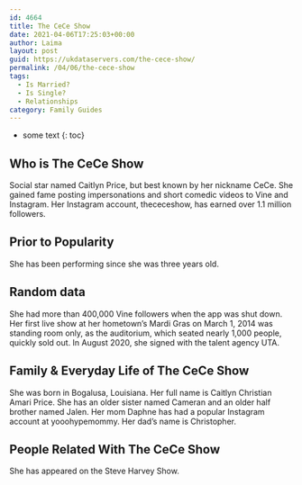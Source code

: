 ```yaml
---
id: 4664
title: The CeCe Show
date: 2021-04-06T17:25:03+00:00
author: Laima
layout: post
guid: https://ukdataservers.com/the-cece-show/
permalink: /04/06/the-cece-show
tags:
  - Is Married?
  - Is Single?
  - Relationships
category: Family Guides
---
```


* some text
{: toc}


## Who is The CeCe Show
                  
                  
                  
Social star named Caitlyn Price, but best known by her nickname CeCe. She gained fame posting impersonations and short comedic videos to Vine and Instagram. Her Instagram account, thececeshow, has earned over 1.1 million followers. 
                  
              
            
              
            
                
                
                
## Prior to Popularity
                  
                  
                  
She has been performing since she was three years old.
                  
              
            
              
            
                
                
                
## Random data
                  
                  
                  
She had more than 400,000 Vine followers when the app was shut down. Her first live show at her hometown&#8217;s Mardi Gras on March 1, 2014 was standing room only, as the auditorium, which seated nearly 1,000 people, quickly sold out. In August 2020, she signed with the talent agency UTA. 
                  
              
            
              
            
                
                
                
## Family & Everyday Life of The CeCe Show
                  
                  
                  
She was born in Bogalusa, Louisiana. Her full name is Caitlyn Christian Amari Price. She has an older sister named Cameran and an older half brother named Jalen. Her mom Daphne has had a popular Instagram account at yooohypemommy. Her dad&#8217;s name is Christopher.
                  
              
            
              
            
                
                
                
## People Related With The CeCe Show
                  
                  
                  
She has appeared on the Steve Harvey Show.
                  
              
            
              
            
                
              
            
              
              
            
            
              
            
          
          
          